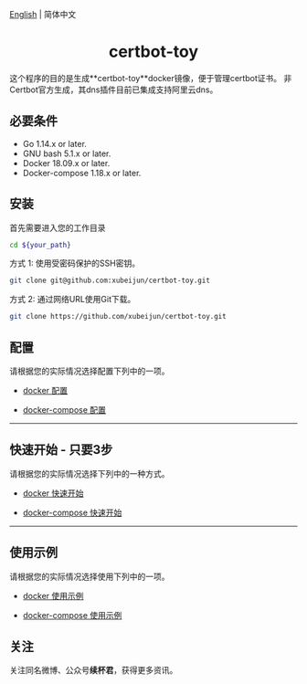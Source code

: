 [English](README.md) | 简体中文


<h1 align="center">certbot-toy</h1>
这个程序的目的是生成**certbot-toy**docker镜像，便于管理certbot证书。
非Certbot官方生成，其dns插件目前已集成支持阿里云dns。

## 必要条件

- Go 1.14.x or later.
- GNU bash 5.1.x or later.
- Docker 18.09.x or later.
- Docker-compose 1.18.x or later.

## 安装

首先需要进入您的工作目录
```sh
cd ${your_path}
```

方式 1: 使用受密码保护的SSH密钥。
```sh
git clone git@github.com:xubeijun/certbot-toy.git
```

方式 2: 通过网络URL使用Git下载。
```sh
git clone https://github.com/xubeijun/certbot-toy.git
```

## 配置

请根据您的实际情况选择配置下列中的一项。

- [docker 配置](./docs/config/docker-zh-Hans-CN.md)

- [docker-compose 配置](./docs/config/docker-compose-zh-Hans-CN.md)

 ---

## 快速开始 - 只要3步

请根据您的实际情况选择下列中的一种方式。

- [docker 快速开始](./docs/quick/docker-zh-Hans-CN.md)

- [docker-compose 快速开始](./docs/quick/docker-compose-zh-Hans-CN.md)

---


## 使用示例

请根据您的实际情况选择使用下列中的一项。

- [docker 使用示例](./docs/usage/docker-zh-Hans-CN.md)

- [docker-compose 使用示例](./docs/usage/docker-compose-zh-Hans-CN.md)


## 关注
关注同名微博、公众号**续杯君**，获得更多资讯。
